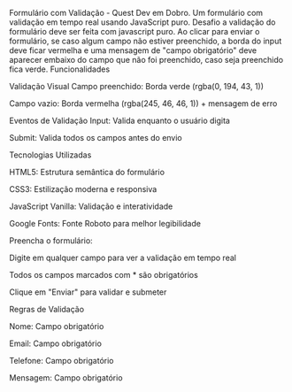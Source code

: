 Formulário com Validação - Quest Dev em Dobro.
Um formulário com validação em tempo real usando JavaScript puro.
Desafio a validação do formulário deve ser feita com javascript puro. Ao clicar para enviar o formulário, se caso algum campo não estiver preenchido, a borda do input deve ficar vermelha e uma mensagem de "campo obrigatório" deve aparecer embaixo  do campo que não foi preenchido, caso seja preenchido fica verde.
Funcionalidades

Validação Visual
Campo preenchido: Borda verde (rgba(0, 194, 43, 1))

Campo vazio: Borda vermelha (rgba(245, 46, 46, 1)) + mensagem de erro

Eventos de Validação
Input: Valida enquanto o usuário digita

Submit: Valida todos os campos antes do envio

Tecnologias Utilizadas

HTML5: Estrutura semântica do formulário

CSS3: Estilização moderna e responsiva

JavaScript Vanilla: Validação e interatividade

Google Fonts: Fonte Roboto para melhor legibilidade

Preencha o formulário:

Digite em qualquer campo para ver a validação em tempo real

Todos os campos marcados com * são obrigatórios

Clique em "Enviar" para validar e submeter

Regras de Validação

Nome: Campo obrigatório

Email: Campo obrigatório

Telefone: Campo obrigatório

Mensagem: Campo obrigatório

